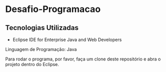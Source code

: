 # Desafio-Programacao

<h2> Tecnologias Utilizadas </h2>

<ul>
  <li> Eclipse IDE for Enterprise Java and Web Developers </li>
</ul>

<p>Linguagem de Programação: Java</p>
<p>Para rodar o programa, por favor, faça um clone deste repositório e abra o projeto dentro do Eclipse.</p>
